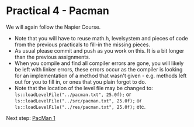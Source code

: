 # Practical 4 - Pacman
We will again follow the Napier Course.
* Note that you will have to reuse math.h, levelsystem and pieces of code from the previous practicals to fill-in the missing pieces.
* As usual please commit and push as you work on this. It is a bit longer than the previous assignments.
* When you compile and find all compiler errors are gone, you will likely be left with linker errors, these errors occur as the compiler is looking for an implementation of a method that wasn't given - e.g. methods left out for you to fill in, or ones that you plain forgot to do.
* Note that the location of the level file may be changed to: ```ls::loadLevelFile("../pacman.txt", 25.0f);```
  or ```ls::loadLevelFile("../src/pacman.txt", 25.0f);```
  or ```ls::loadLevelFile("../res/pacman.txt", 25.0f);``` etc.

Next step: [PacMan 1](pacman1.md)
